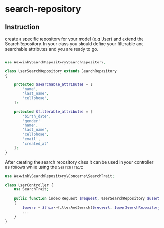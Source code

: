 # search-repository

## Instruction

create a specific repository for your model (e.g User) and extend the SearchRepository. In your class you should define your filterable and searchable attributes and you are ready to go.

```php

use Waxwink\SearchRepository\SearchRepository;

class UserSearchRepository extends SearchRepository
{

    protected $searchable_attributes = [
        'name',
        'last_name',
        'cellphone',
    ];
    
    protected $filterable_attributes = [
        'birth_date',
        'gender',
        'name',
        'last_name',
        'cellphone',
        'email',
        'created_at'
    ];
}
```

After creating the search repository class it can be used in your controller as follows while using the `SearchTrait`:

```php
use Waxwink\SearchRepository\Concerns\SearchTrait;

class UserController {
    use SearchTrait;
    
    public function index(Request $request, UserSearchRepository $userSearchRepository)
    {
        $users = $this->filterAndSearch($request, $userSearchRepository)->paginate();
        ...
    }
}

```